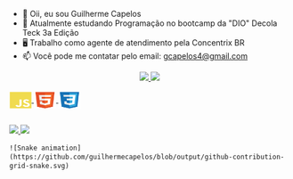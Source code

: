 - 👋 Oii, eu sou Guilherme Capelos
- 📜 Atualmente estudando Programação no bootcamp da "DIO" Decola Teck 3a Edição
- 🖥️ Trabalho como agente de atendimento pela Concentrix BR
- 📫 Você pode me contatar pelo email: gcapelos4@gmail.com

<div align="center">
  <a href="https://github.com/guilhermecapelos">
  <img height="180em" src="https://github-readme-stats.vercel.app/api?username=guilhermecapelos&show_icons=true&theme=tokyonight&include_all_commits=true&count_private=true"/>
  <img height="180em" src="https://github-readme-stats.vercel.app/api/top-langs/?username=guilhermecapelos&layout=compact&langs_count=7&theme=tokyonight"/>
</div>
  
 
  <div style="display: inline_block"><br>
  <img align="center" alt="Rafa-Js" height="30" width="40" src="https://raw.githubusercontent.com/devicons/devicon/master/icons/javascript/javascript-plain.svg">
  <img align="center" alt="Rafa-HTML" height="30" width="40" src="https://raw.githubusercontent.com/devicons/devicon/master/icons/html5/html5-original.svg">
  <img align="center" alt="Rafa-CSS" height="30" width="40" src="https://raw.githubusercontent.com/devicons/devicon/master/icons/css3/css3-original.svg">
</div>
  
  ##
  
  <div>
  <a href="https://www.instagram.com/lobo__zn/" target="_blank"><img src=https://img.shields.io/badge/Instagram-E4405F?style=for-the-badge&logo=instagram&logoColor=white target="_blank">
    </a>
    <a href="https://www.linkedin.com/in/guilherme-capelos-35ba14208" target="_blank"><img src="https://img.shields.io/badge/-LinkedIn-%230077B5?style=for-the-badge&logo=linkedin&logoColor=white" target="_blank"></a> 
    
    ![Snake animation](https://github.com/guilhermecapelos/blob/output/github-contribution-grid-snake.svg)
   
  </div>
  
 
  
